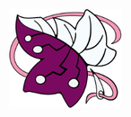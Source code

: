 <div align="center">
  <img src="Lara_Logo_PNG.png" alt="Your Logo" width="200"/>
</div>

<!--
## Hi there, I'm Ivyyy! 👋

![Ivyyy's GitHub stats](https://github-readme-stats.vercel.app/api?username=Ivyyy294&show_icons=true&theme=radical)
![Top Langs](https://github-readme-stats.vercel.app/api/top-langs/?username=Ivyyy294&layout=compact)
**Ivyyy294/Ivyyy294** is a ✨ _special_ ✨ repository because its `README.md` (this file) appears on your GitHub profile.

Here are some ideas to get you started:

- 🔭 I’m currently working on ...
- 🌱 I’m currently learning ...
- 👯 I’m looking to collaborate on ...
- 🤔 I’m looking for help with ...
- 💬 Ask me about ...
- 📫 How to reach me: ...
- 😄 Pronouns: ...
- ⚡ Fun fact: ...
-->
